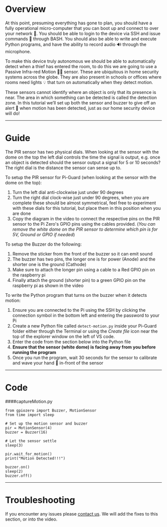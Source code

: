 # Overview 
At this point, presuming everything has gone to plan, you should have a fully operational micro-computer that you can boot up and connect to over your network 🛜. You should be able to login to the device via SSH and issue commands 🧙 through BASH. You should also be able to write and execute Python programs, and have the ability to record audio 🔊 through the microphone. 

To make this device truly autonomous we should be able to automatically detect when a thief has entered the room, to do this we are going to use a Passive Infra-red Motion 🏃💨 sensor. These are ubiquitous in home security systems across the globe. They are also present in schools or offices where rooms need lights 💡 that turn on automatically when they detect motion. 

These sensors cannot identify where an object is only that its presence is near. The area in which something can be detected is called the detection zone. In this tutorial we’ll set up both the sensor and buzzer to give off an alert 🚨 when motion has been detected, just as our home security device will do!

---
# Guide
The PIR sensor has two physical dials. When looking at the sensor with the dome on the top the left dial controls the time the signal is output, e.g. once an object is detected should the sensor output a signal for 5 or 10 seconds? The right dial is the distance the sensor can sense up to.

To setup the PIR sensor for Pi-Guard (when looking at the sensor with the dome on the top):
1. Turn the left dial anti-clockwise just under 90 degrees
2. Turn the right dial clock-wise just under 90 degrees, when you are complete these should be almost symmetrical, feel free to experiment with these dials for this tutorial, but place them in this position when you are done
3. Copy the diagram in the video to connect the respective pins on the PIR sensor to the Pi Zero's GPIO pins using the cables provided. (*You can remove the white dome on the PIR sensor to determine which pin is for 5V, Ground or GPIO if needed*)

To setup the Buzzer do the following:
1. Remove the sticker from the front of the buzzer so it can emit sound
2. The buzzer has two pins, the longer one is for power (Anode) and the shorter one is the ground (Cathode)
3. Make sure to attach the longer pin using a cable to a Red GPIO pin on the raspberry pi
4. Finally attach the ground (shorter pin) to a green GPIO pin on the raspberry pi as shown in the video

To write the Python program that turns on the buzzer when it detects motion:
1. Ensure you are connected to the Pi using the SSH by clicking the connection symbol in the bottom left and entering the password to your Pi
2. Create a new Python file called `detect-motion.py` inside your Pi-Guard folder either through the Terminal or using the *Create file* icon near the top of the explorer window on the left of VS code.
3. Enter the code from the section below into the Python file
4. **Ensure that the sensor (white dome) is facing away from you before running the program**
5. Once you run the program, wait 30 seconds for the sensor to calibrate and wave your hand 👋 in-front of the sensor

---
# Code
####captureMotion.py
```
from gpiozero import Buzzer, MotionSensor
from time import sleep

# Set up the motion sensor and buzzer
pir = MotionSensor(4)
buzzer = Buzzer(16)

# Let the sensor settle
sleep(3)

pir.wait_for_motion()
print("Motion Detected!!!")

buzzer.on()
sleep(2)
buzzer.off()
```

---
# Troubleshooting
If you encounter any issues please [contact us](https://jambyte.io/contact). We will add the fixes to this section, or into the video.